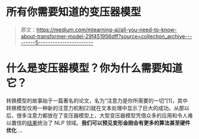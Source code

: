 # 所有你需要知道的变压器模型

> 原文：<https://medium.com/mlearning-ai/all-you-need-to-know-about-transformer-model-29f451956dff?source=collection_archive---------5----------------------->

# 什么是变压器模型？你为什么需要知道它？

转换模型的故事始于一篇著名的论文，名为“注意力是你所需要的一切”[1]，其中转换模型仅用一种新的注意力机制[2]就在文本处理中显示了巨大的成功。从那以后，很多注意力都放在了变压器模型上，大型变压器模型凭借众多的应用和令人难以置信的[结果](/@data.scientist/tech-interview-document-understanding-transformer-dbf97cb56f23)统治了 NLP 领域。**我们可以预见变形金刚会有更多的算法甚至硬件优化** …